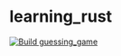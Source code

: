 # learning_rust
[![Build guessing_game](https://github.com/pat-nel87/learning_rust/actions/workflows/rust.yml/badge.svg)](https://github.com/pat-nel87/learning_rust/actions/workflows/rust.yml)
